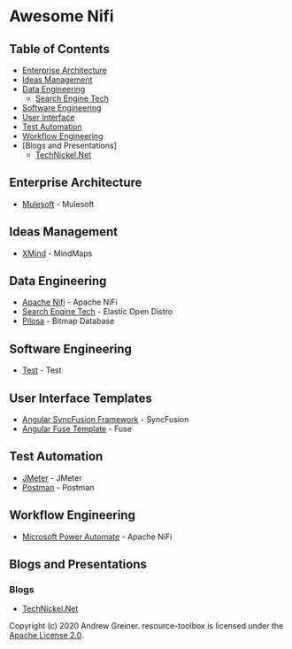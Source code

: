 # Awesome Nifi

## Table of Contents

- [Enterprise Architecture](#enterprise-architecture)
- [Ideas Management](#ideas-management)
- [Data Engineering](#data-engineering)
    - [Search Engine Tech](#search-engine-tech)
- [Software Engineering](#software-engineering)
- [User Interface](#user-interface)
- [Test Automation](#test-automation)
- [Workflow Engineering](#workflow-engineering)
- [Blogs and Presentations]
    - [TechNickel.Net](#blogs)

## Enterprise Architecture

* [Mulesoft](https://www.mulesoft.com/) - Mulesoft

## Ideas Management

* [XMind](https://www.xmind.net/) - MindMaps

## Data Engineering

* [Apache Nifi](https://apache.nifi.org) - Apache NiFi
* [Search Engine Tech](https://opendistro.github.io/for-elasticsearch) - Elastic Open Distro
* [Pilosa](https://www.pilosa.com) - Bitmap Database

## Software Engineering

* [Test]() - Test

## User Interface Templates

* [Angular SyncFusion Framework](https://ej2.syncfusion.com/angular) - SyncFusion
* [Angular Fuse Template](http://angular-material.fusetheme.com/apps/dashboards/analytics) - Fuse

## Test Automation

* [JMeter](https://projects.apache.org/project.html?jmeter) - JMeter
* [Postman](https://www.postman.com/) - Postman

## Workflow Engineering

* [Microsoft Power Automate](https://us.flow.microsoft.com/en-us) - Apache NiFi

## Blogs and Presentations

### Blogs

* [TechNickel.Net](https://technickel.net)

Copyright (c) 2020 Andrew Greiner. resource-toolbox is licensed under the [Apache License 2.0](LICENSE).
